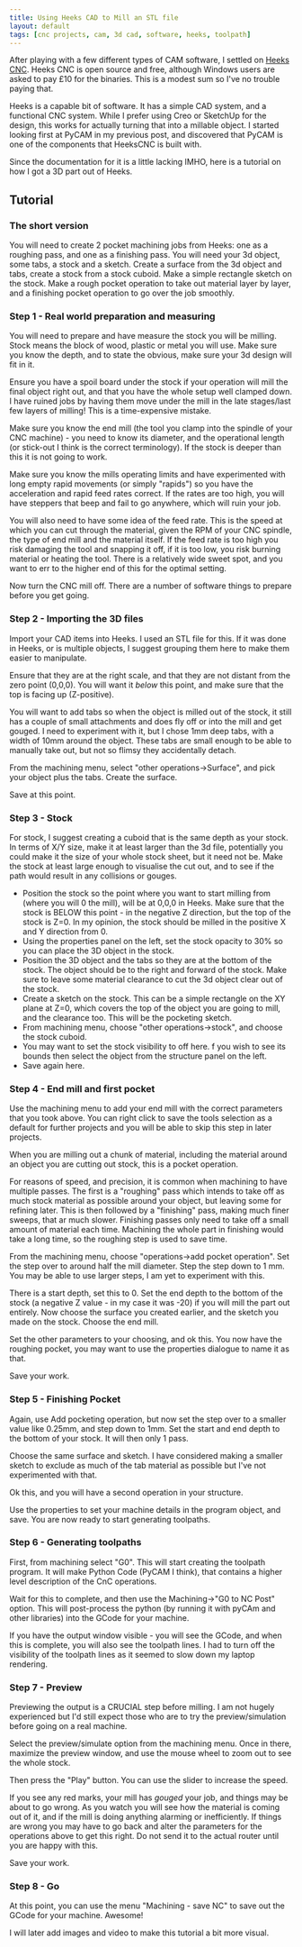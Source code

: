 ```yaml
---
title: Using Heeks CAD to Mill an STL file
layout: default
tags: [cnc projects, cam, 3d cad, software, heeks, toolpath]
---
```

After playing with a few different types of CAM software, I settled on [Heeks CNC](https://sites.google.com/site/heekscad/).
Heeks CNC is open source and free, although Windows users are asked to pay £10 for the binaries.
This is a modest sum so I've no trouble paying that.

Heeks is a capable bit of software.
It has a simple CAD system, and a functional CNC system.
While I prefer using Creo or SketchUp for the design, this works for actually turning that into a millable object.
I started looking first at PyCAM in my previous post, and discovered that PyCAM is one of the components that HeeksCNC is built with.

Since the documentation for it is a little lacking IMHO, here is a tutorial on how I got a 3D part out of Heeks.

## Tutorial

### The short version

You will need to create 2 pocket machining jobs from Heeks: one as a roughing pass, and one as a finishing pass.
You will need your 3d object, some tabs, a stock and a sketch.
Create a surface from the 3d object and tabs, create a stock from a stock cuboid.
Make a simple rectangle sketch on the stock.
Make a rough pocket operation to take out material layer by layer, and a finishing pocket operation to go over the job smoothly.

### Step 1 - Real world preparation and measuring

You will need to prepare and have measure the stock you will be milling.
Stock means the block of wood, plastic or metal you will use.
Make sure you know the depth, and to state the obvious, make sure your 3d design will fit in it.

Ensure you have a spoil board under the stock if your operation will mill the final object right out, and that you have the whole setup well clamped down.
I have ruined jobs by having them move under the mill in the late stages/last few layers of milling!
This is a time-expensive mistake.

Make sure you know the end mill (the tool you clamp into the spindle of your CNC machine) - you need to know its diameter, and the operational length (or stick-out I think is the correct terminology).
If the stock is deeper than this it is not going to work.

Make sure you know the mills operating limits and have experimented with long empty rapid movements (or simply "rapids") so you have the acceleration and rapid feed rates correct.
If the rates are too high, you will have steppers that beep and fail to go anywhere, which will ruin your job.

You will also need to have some idea of the feed rate.
This is the speed at which you can cut through the material, given the RPM of your CNC spindle, the type of end mill and the material itself.
If the feed rate is too high you risk damaging the tool and snapping it off, if it is too low, you risk burning material or heating the tool.
There is a relatively wide sweet spot, and you want to err to the higher end of this for the optimal setting.

Now turn the CNC mill off. There are a number of software things to prepare before you get going.

### Step 2 - Importing the 3D files

Import your CAD items into Heeks.
I used an STL file for this.
If it was done in Heeks, or is multiple objects, I suggest grouping them here to make them easier to manipulate.

Ensure that they are at the right scale, and that they are not distant from the zero point (0,0,0).
You will want it *below* this point, and make sure that the top is facing up (Z-positive).

You will want to add tabs so when the object is milled out of the stock, it still has a couple of small attachments and does fly off or into the mill and get gouged.
I need to experiment with it, but I chose 1mm deep tabs, with a width of 10mm around the object.
These tabs are small enough to be able to manually take out, but not so flimsy they accidentally detach.

From the machining menu, select "other operations->Surface", and pick your object plus the tabs.
Create the surface.

Save at this point.

### Step 3 - Stock

For stock, I suggest creating a cuboid that is the same depth as your stock.
In terms of X/Y size, make it at least larger than the 3d file, potentially you could make it the size of your whole stock sheet, but it need not be.
Make the stock at least large enough to visualise the cut out, and to see if the path would result in any collisions or gouges.

* Position the stock so the point where you want to start milling from (where you will 0 the mill), will be at 0,0,0 in Heeks.
  Make sure that the stock is BELOW this point - in the negative Z direction, but the top of the stock is Z=0.
  In my opinion, the stock should be milled in the positive X and Y direction from 0.
* Using the properties panel on the left, set the stock opacity to 30% so you can place the 3D object in the stock.
* Position the 3D object and the tabs so they are at the bottom of the stock.
  The object should be to the right and forward of the stock.
  Make sure to leave some material clearance to cut the 3d object clear out of the stock.
* Create a sketch on the stock.
  This can be a simple rectangle on the XY plane at Z=0, which covers the top of the object you are going to mill, and the clearance too.
  This will be the pocketing sketch.
* From machining menu, choose "other operations->stock", and choose the stock cuboid.
* You may want to set the stock visibility to off here.
  f you wish to see its bounds then select the object from the structure panel on the left.
* Save again here.

### Step 4 - End mill and first pocket

Use the machining menu to add your end mill with the correct parameters that you took above.
You can right click to save the tools selection as a default for further projects and you will be able to skip this step in later projects.

When you are milling out a chunk of material, including the material around an object you are cutting out stock, this is a pocket operation.

For reasons of speed, and precision, it is common when machining to have multiple passes.
The first is a "roughing" pass which intends to take off as much stock material as possible around your object, but leaving some for refining later.
This is then followed by a "finishing" pass, making much finer sweeps, that ar much slower.
Finishing passes only need to take off a small amount of material each time.
Machining the whole part in finishing would take a long time, so the roughing step is used to save time.

From the machining menu, choose "operations->add pocket operation".
Set the step over to around half the mill diameter.
Step the step down to 1 mm.
You may be able to use larger steps, I am yet to experiment with this.

There is a start depth, set this to 0.
Set the end depth to the bottom of the stock (a negative Z value - in my case it was -20) if you will mill the part out entirely.
Now choose the surface you created earlier, and the sketch you made on the stock.
Choose the end mill.

Set the other parameters to your choosing, and ok this.
You now have the roughing pocket, you may want to use the properties dialogue to name it as that.

Save your work.

### Step 5 - Finishing Pocket

Again, use Add pocketing operation, but now set the step over to a smaller value like 0.25mm, and step down to 1mm.
Set the start and end depth to the bottom of your stock.
It will then only 1 pass.

Choose the same surface and sketch.
I have considered making a smaller sketch to exclude as much of the tab material as possible but I've not experimented with that.

Ok this, and you will have a second operation in your structure.

Use the properties to set your machine details in the program object, and save.
You are now ready to start generating toolpaths.

### Step 6 - Generating toolpaths

First, from machining select "G0".
This will start creating the toolpath program.
It will make Python Code (PyCAM I think), that contains a higher level description of the CnC operations.

Wait for this to complete, and then use the Machining->"G0 to NC Post" option.
This will post-process the python (by running it with pyCAm and other libraries) into the GCode for your machine.

If you have the output window visible - you will see the GCode, and when this is complete, you will also see the toolpath lines.
I had to turn off the visibility of the toolpath lines as it seemed to slow down my laptop rendering.

### Step 7 - Preview

Previewing the output is a CRUCIAL step before milling.
I am not hugely experienced but I'd still expect those who are to try the preview/simulation before going on a real machine.

Select the preview/simulate option from the machining menu.
Once in there, maximize the preview window, and use the mouse wheel to zoom out to see the whole stock.

Then press the "Play" button.
You can use the slider to increase the speed.

If you see any red marks, your mill has *gouged* your job, and things may be about to go wrong.
As you watch you will see how the material is coming out of it, and if the mill is doing anything alarming or inefficiently.
If things are wrong you may have to go back and alter the parameters for the operations above to get this right.
Do not send it to the actual router until you are happy with this.

Save your work.

### Step 8 - Go

At this point, you can use the menu "Machining - save NC" to save out the GCode for your machine.
Awesome!

I will later add images and video to make this tutorial a bit more visual.

